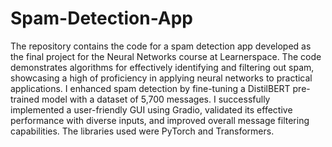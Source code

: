 # Spam-Detection-App
The repository contains the code for a spam detection app developed as the final project for the Neural Networks course at Learnerspace. The code demonstrates algorithms for effectively identifying and filtering out spam, showcasing a high of proficiency in applying neural networks to practical applications.
I enhanced spam detection by fine-tuning a DistilBERT pre-trained model with a dataset of 5,700 messages. I successfully implemented a user-friendly GUI using Gradio, validated its effective performance with diverse inputs, and improved overall message filtering capabilities. The libraries used were PyTorch and Transformers. 
